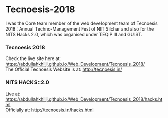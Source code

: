 # Tecnoesis-2018

I was the Core team member of the web development team of Tecnoesis 2018 : Annual Techno-Management Fest of NIT Silchar and also for the NITS Hacks 2.0, which was organised under TEQIP III and GUIST. <br>



### Tecnoesis 2018 <br>
Check the live site here at: https://abdullahkhilji.github.io/Web_Development/Tecnoesis_2018/ <br>
The Official Tecnoesis Website is at: http://tecnoesis.in/ <br>


### NITS HACKS::2.0 <br>
Live at:  https://abdullahkhilji.github.io/Web_Development/Tecnoesis_2018/hacks.html <br>
Officially at: http://tecnoesis.in/hacks.html <br>

